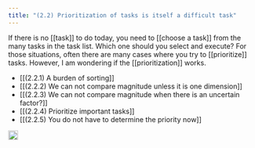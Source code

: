 ```yaml
---
title: "(2.2) Prioritization of tasks is itself a difficult task"
---
```


If there is no [[task]] to do today, you need to [[choose a task]] from the many tasks in the task list. Which one should you select and execute? For those situations, often there are many cases where you try to [[prioritize]] tasks. However, I am wondering if the [[prioritization]] works.

- [[(2.2.1) A burden of sorting]]
- [[(2.2.2) We can not compare magnitude unless it is one dimension]]
- [[(2.2.3) We can not compare magnitude when there is an uncertain factor?]]
- [[(2.2.4) Prioritize important tasks]]
- [[(2.2.5) You do not have to determine the priority now]]

<img src='https://scrapbox.io/api/pages/nishio/en/icon' alt='en.icon' height="19.5"/>